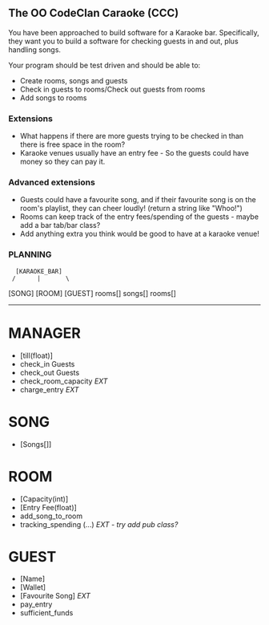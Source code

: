 ## The OO CodeClan Caraoke (CCC)

You have been approached to build software for a Karaoke bar. Specifically, they want you to build a software for checking guests in and out, plus handling songs.

Your program should be test driven and should be able to:

- Create rooms, songs and guests
- Check in guests to rooms/Check out guests from rooms
- Add songs to rooms

### Extensions

- What happens if there are more guests trying to be checked in than there is free space in the room?
- Karaoke venues usually have an entry fee - So the guests could have money so they can pay it.


### Advanced extensions

- Guests could have a favourite song, and if their favourite song is on the room's playlist, they can cheer loudly! (return a string like "Whoo!")
- Rooms can keep track of the entry fees/spending of the guests - maybe add a bar tab/bar class?
- Add anything extra you think would be good to have at a karaoke venue!


### PLANNING

      [KARAOKE_BAR]
     /      |       \
[SONG]    [ROOM]     [GUEST]
rooms[]   songs[]     rooms[]

---

# MANAGER
- [till(float)]
- check_in Guests
- check_out Guests
- check_room_capacity *EXT*
- charge_entry *EXT*

# SONG
- [Songs[]]

# ROOM
- [Capacity(int)]
- [Entry Fee(float)]
- add_song_to_room
- tracking_spending (...) *EXT - try add pub class?*

# GUEST
- [Name]
- [Wallet]
- [Favourite Song] *EXT*
- pay_entry
- sufficient_funds
